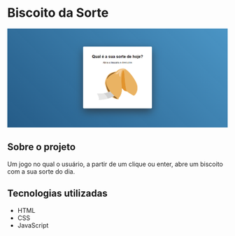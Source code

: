 # Biscoito da Sorte

<img src="./assets/img/biscoito-sorte.pnG">

## Sobre o projeto
Um jogo no qual o usuário, a partir de um clique ou enter, abre um biscoito com a sua sorte do dia.
## Tecnologias utilizadas
- HTML
- CSS
- JavaScript
